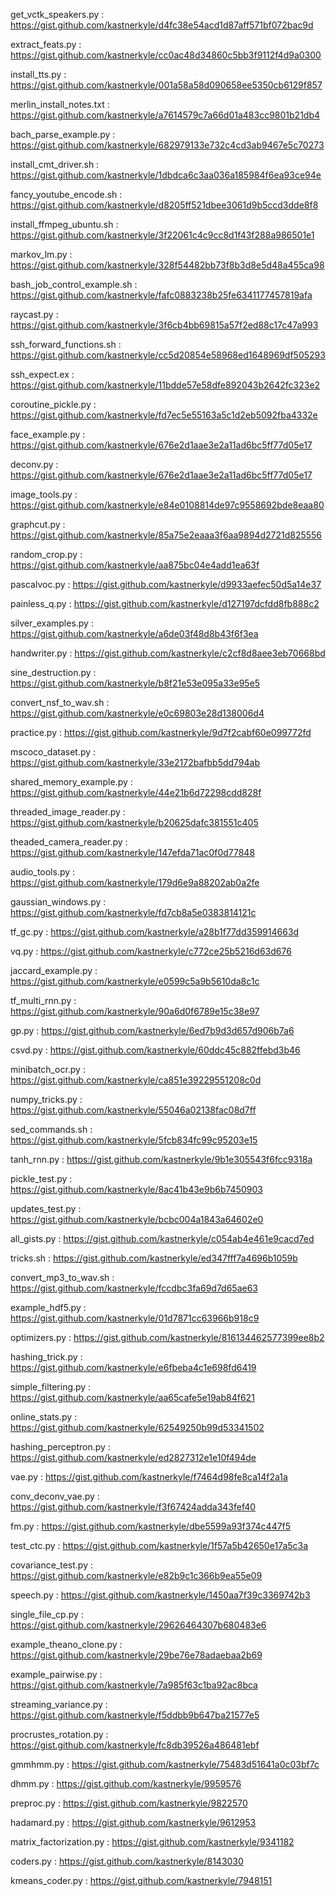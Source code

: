 get_vctk_speakers.py : https://gist.github.com/kastnerkyle/d4fc38e54acd1d87aff571bf072bac9d

extract_feats.py : https://gist.github.com/kastnerkyle/cc0ac48d34860c5bb3f9112f4d9a0300

install_tts.py : https://gist.github.com/kastnerkyle/001a58a58d090658ee5350cb6129f857

merlin_install_notes.txt : https://gist.github.com/kastnerkyle/a7614579c7a66d01a483cc9801b21db4

bach_parse_example.py : https://gist.github.com/kastnerkyle/682979133e732c4cd3ab9467e5c70273

install_cmt_driver.sh : https://gist.github.com/kastnerkyle/1dbdca6c3aa036a185984f6ea93ce94e

fancy_youtube_encode.sh : https://gist.github.com/kastnerkyle/d8205ff521dbee3061d9b5ccd3dde8f8

install_ffmpeg_ubuntu.sh : https://gist.github.com/kastnerkyle/3f22061c4c9cc8d1f43f288a986501e1

markov_lm.py : https://gist.github.com/kastnerkyle/328f54482bb73f8b3d8e5d48a455ca98

bash_job_control_example.sh : https://gist.github.com/kastnerkyle/fafc0883238b25fe6341177457819afa

raycast.py : https://gist.github.com/kastnerkyle/3f6cb4bb69815a57f2ed88c17c47a993

ssh_forward_functions.sh : https://gist.github.com/kastnerkyle/cc5d20854e58968ed1648969df505293

ssh_expect.ex : https://gist.github.com/kastnerkyle/11bdde57e58dfe892043b2642fc323e2

coroutine_pickle.py : https://gist.github.com/kastnerkyle/fd7ec5e55163a5c1d2eb5092fba4332e

face_example.py : https://gist.github.com/kastnerkyle/676e2d1aae3e2a11ad6bc5ff77d05e17

deconv.py : https://gist.github.com/kastnerkyle/676e2d1aae3e2a11ad6bc5ff77d05e17

image_tools.py : https://gist.github.com/kastnerkyle/e84e0108814de97c9558692bde8eaa80

graphcut.py : https://gist.github.com/kastnerkyle/85a75e2eaaa3f6aa9894d2721d825556

random_crop.py : https://gist.github.com/kastnerkyle/aa875bc04e4add1ea63f

pascalvoc.py : https://gist.github.com/kastnerkyle/d9933aefec50d5a14e37

painless_q.py : https://gist.github.com/kastnerkyle/d127197dcfdd8fb888c2

silver_examples.py : https://gist.github.com/kastnerkyle/a6de03f48d8b43f6f3ea

handwriter.py : https://gist.github.com/kastnerkyle/c2cf8d8aee3eb70668bd

sine_destruction.py : https://gist.github.com/kastnerkyle/b8f21e53e095a33e95e5

convert_nsf_to_wav.sh : https://gist.github.com/kastnerkyle/e0c69803e28d138006d4

practice.py : https://gist.github.com/kastnerkyle/9d7f2cabf60e099772fd

mscoco_dataset.py : https://gist.github.com/kastnerkyle/33e2172bafbb5dd794ab

shared_memory_example.py : https://gist.github.com/kastnerkyle/44e21b6d72298cdd828f

threaded_image_reader.py : https://gist.github.com/kastnerkyle/b20625dafc381551c405

theaded_camera_reader.py : https://gist.github.com/kastnerkyle/147efda71ac0f0d77848

audio_tools.py : https://gist.github.com/kastnerkyle/179d6e9a88202ab0a2fe

gaussian_windows.py : https://gist.github.com/kastnerkyle/fd7cb8a5e0383814121c

tf_gc.py : https://gist.github.com/kastnerkyle/a28b1f77dd359914663d

vq.py : https://gist.github.com/kastnerkyle/c772ce25b5216d63d676

jaccard_example.py : https://gist.github.com/kastnerkyle/e0599c5a9b5610da8c1c

tf_multi_rnn.py : https://gist.github.com/kastnerkyle/90a6d0f6789e15c38e97

gp.py : https://gist.github.com/kastnerkyle/6ed7b9d3d657d906b7a6

csvd.py : https://gist.github.com/kastnerkyle/60ddc45c882ffebd3b46

minibatch_ocr.py : https://gist.github.com/kastnerkyle/ca851e39229551208c0d

numpy_tricks.py : https://gist.github.com/kastnerkyle/55046a02138fac08d7ff

sed_commands.sh : https://gist.github.com/kastnerkyle/5fcb834fc99c95203e15

tanh_rnn.py : https://gist.github.com/kastnerkyle/9b1e305543f6fcc9318a

pickle_test.py : https://gist.github.com/kastnerkyle/8ac41b43e9b6b7450903

updates_test.py : https://gist.github.com/kastnerkyle/bcbc004a1843a64602e0

all_gists.py : https://gist.github.com/kastnerkyle/c054ab4e461e9cacd7ed

tricks.sh : https://gist.github.com/kastnerkyle/ed347fff7a4696b1059b

convert_mp3_to_wav.sh : https://gist.github.com/kastnerkyle/fccdbc3fa69d7d65ae63

example_hdf5.py : https://gist.github.com/kastnerkyle/01d7871cc63966b918c9

optimizers.py : https://gist.github.com/kastnerkyle/816134462577399ee8b2

hashing_trick.py : https://gist.github.com/kastnerkyle/e6fbeba4c1e698fd6419

simple_filtering.py : https://gist.github.com/kastnerkyle/aa65cafe5e19ab84f621

online_stats.py : https://gist.github.com/kastnerkyle/62549250b99d53341502

hashing_perceptron.py : https://gist.github.com/kastnerkyle/ed2827312e1e10f494de

vae.py : https://gist.github.com/kastnerkyle/f7464d98fe8ca14f2a1a

conv_deconv_vae.py : https://gist.github.com/kastnerkyle/f3f67424adda343fef40

fm.py : https://gist.github.com/kastnerkyle/dbe5599a93f374c447f5

test_ctc.py : https://gist.github.com/kastnerkyle/1f57a5b42650e17a5c3a

covariance_test.py : https://gist.github.com/kastnerkyle/e82b9c1c366b9ea55e09

speech.py : https://gist.github.com/kastnerkyle/1450aa7f39c3369742b3

single_file_cp.py : https://gist.github.com/kastnerkyle/29626464307b680483e6

example_theano_clone.py : https://gist.github.com/kastnerkyle/29be76e78adaebaa2b69

example_pairwise.py : https://gist.github.com/kastnerkyle/7a985f63c1ba92ac8bca

streaming_variance.py : https://gist.github.com/kastnerkyle/f5ddbb9b647ba21577e5

procrustes_rotation.py : https://gist.github.com/kastnerkyle/fc8db39526a486481ebf

gmmhmm.py : https://gist.github.com/kastnerkyle/75483d51641a0c03bf7c

dhmm.py : https://gist.github.com/kastnerkyle/9959576

preproc.py : https://gist.github.com/kastnerkyle/9822570

hadamard.py : https://gist.github.com/kastnerkyle/9612953

matrix_factorization.py : https://gist.github.com/kastnerkyle/9341182

coders.py : https://gist.github.com/kastnerkyle/8143030

kmeans_coder.py : https://gist.github.com/kastnerkyle/7948151

